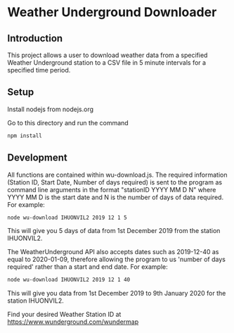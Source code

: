 # Weather Underground Downloader

## Introduction

This project allows a user to download weather data from a specified Weather Underground station to a CSV file in 5 minute intervals for a specified time period.

## Setup

Install nodejs from nodejs.org

Go to this directory and run the command

```sh
npm install
```

## Development
All functions are contained within wu-download.js.  The required information (Station ID, Start Date, Number of days required) is sent to the program as command line arguments in the format "stationID YYYY MM D N" where YYYY MM D is the start date and N is the number of days of data required. For example:

```sh
node wu-download IHUONVIL2 2019 12 1 5
```

This will give you 5 days of data from 1st December 2019 from the station IHUONVIL2.

The WeatherUnderground API also accepts dates such as 2019-12-40 as equal to 2020-01-09, therefore allowing the program to us 'number of days required' rather than a start and end date.  For example:

```sh
node wu-download IHUONVIL2 2019 12 1 40
```
This will give you data from 1st December 2019 to 9th January 2020 for the station IHUONVIL2.

Find your desired Weather Station ID at https://www.wunderground.com/wundermap
